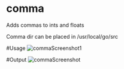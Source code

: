 # comma
Adds commas to ints and floats

Comma dir can be placed in /usr/local/go/src

#Usage
![commaScreenshot1](https://github.com/user-attachments/assets/be2f8f05-bafa-4b75-838e-426c3aba5197)

#Output
![commaScreenshot](https://github.com/user-attachments/assets/98e5901d-cb42-40b3-833e-ee1d76d312cf)
